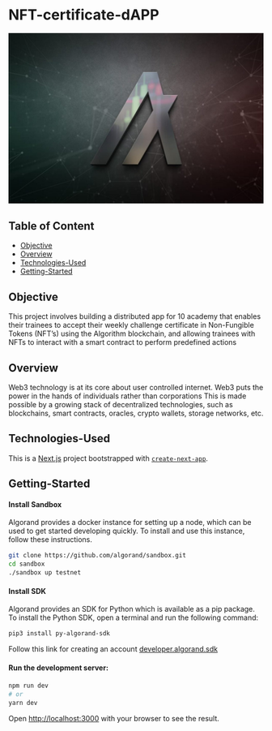 # NFT-certificate-dAPP
<p align="center">
     <img src="img/Algorand.jpg">
</p>

## Table of Content
- [Objective](#Objective)
- [Overview](#Project-Overview)
- [Technologies-Used](#Technologies-Used)
- [Getting-Started](#Getting-Started)

## Objective
This project involves building a distributed app for 10 academy that enables their trainees to accept their weekly challenge certificate in Non-Fungible Tokens (NFT’s) using the Algorithm blockchain, and allowing trainees with NFTs to interact with a smart contract to perform predefined actions

## Overview
Web3 technology is at its core about user controlled internet. Web3 puts the power in the hands of individuals rather than corporations This is made possible by a growing stack of decentralized technologies, such as blockchains, smart contracts, oracles, crypto wallets, storage networks, etc.

## Technologies-Used
This is a [Next.js](https://nextjs.org/) project bootstrapped with [`create-next-app`](https://github.com/vercel/next.js/tree/canary/packages/create-next-app).

## Getting-Started

#### Install Sandbox

Algorand provides a docker instance for setting up a node, which can be used to get started developing quickly. To install and use this instance, follow these instructions.

```bash
git clone https://github.com/algorand/sandbox.git
cd sandbox
./sandbox up testnet
```
#### Install SDK

Algorand provides an SDK for Python which is available as a pip package. To install the Python SDK, open a terminal and run the following command:​

```bash
pip3 install py-algorand-sdk
```

Follow this link for creating an account [developer.algorand.sdk](https://developer.algorand.org/docs/sdks/python/)


#### Run the development server:

```bash
npm run dev
# or
yarn dev
```
Open [http://localhost:3000](http://localhost:3000) with your browser to see the result.
